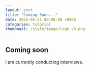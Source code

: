 ```yaml
---
layout: post
title: "Coming Soon..."
date: 2025-05-21 00:00:00 +0800
categories: tutorial
thumbnail: /style/image/logo_v3.png
---
```


## Coming soon

I am currently conducting interviews.

